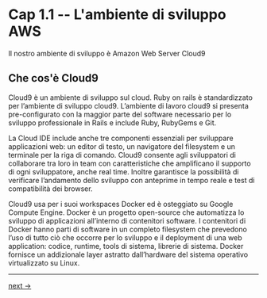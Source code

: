 # <a name="01-01-01"></a> Cap 1.1 -- L'ambiente di sviluppo AWS

Il nostro ambiente di sviluppo è Amazon Web Server Cloud9




## Che cos'è Cloud9

Cloud9 è un ambiente di sviluppo sul cloud. Ruby on rails è standardizzato per l’ambiente di sviluppo cloud9. 
L’ambiente di lavoro cloud9 si presenta pre-configurato con la maggior parte del software necessario per lo sviluppo professionale in Rails e include Ruby, RubyGems e Git. 

La Cloud IDE include anche tre componenti essenziali per sviluppare applicazioni web: un editor di testo, un navigatore del filesystem e un terminale per la riga di comando. 
Cloud9 consente agli sviluppatori di collaborare tra loro in team con caratteristiche che amplificano il supporto di ogni sviluppatore, anche real time. 
Inoltre garantisce la possibilità di verificare l’andamento dello sviluppo con anteprime  in tempo reale e test di compatibilità dei browser. 

Cloud9 usa per i suoi workspaces Docker ed è osteggiato su Google Compute Engine. Docker è un progetto open-source che automatizza lo sviluppo di applicazioni all’interno di contenitori software. I contenitori di Docker hanno parti di software in un completo filesystem che prevedono l’uso di tutto ciò che occorre per lo sviluppo e il deployment di una web application: codice, runtime, tools di sistema, librerie di sistema. Docker fornisce un addizionale layer astratto dall’hardware del sistema operativo virtualizzato su Linux.

---

[next ->](https://github.com/flaviobordonidev/leanpubabrandnewcms/blob/master/01-base/01-new_app/02-aws_IAM_user_for_cloud9.md)
